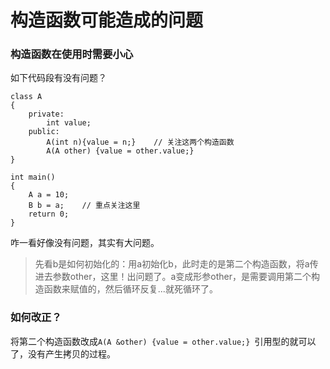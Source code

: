 # 构造函数可能造成的问题

### 构造函数在使用时需要小心
如下代码段有没有问题？
```
class A
{
    private:
        int value;
    public:
        A(int n){value = n;}	// 关注这两个构造函数
        A(A other) {value = other.value;} 
}

int main()
{
    A a = 10;
    B b = a;	// 重点关注这里
    return 0;
}
```

咋一看好像没有问题，其实有大问题。
> 先看b是如何初始化的：用a初始化b，此时走的是第二个构造函数，将a传进去参数other，这里！出问题了。a变成形参other，是需要调用第二个构造函数来赋值的，然后循环反复...就死循环了。

### 如何改正？
将第二个构造函数改成`A(A &other) {value = other.value;} `引用型的就可以了，没有产生拷贝的过程。

